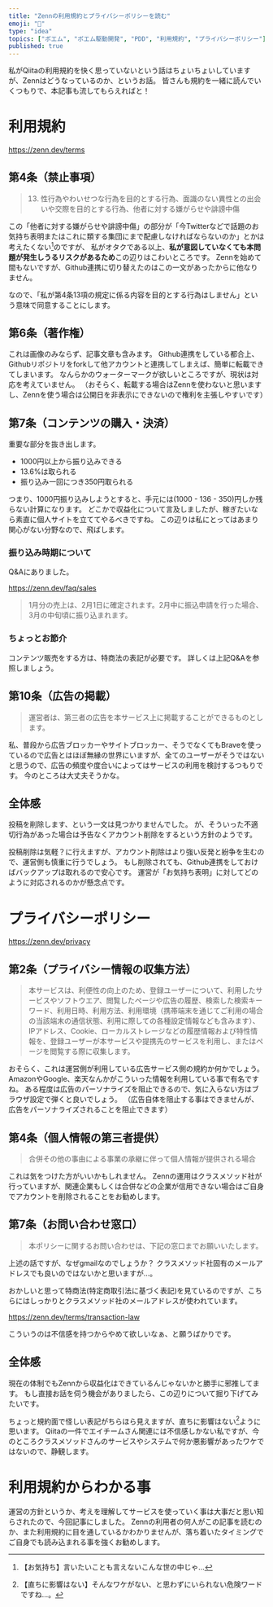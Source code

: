```yaml
---
title: "Zennの利用規約とプライバシーポリシーを読む"
emoji: "👀"
type: "idea"
topics: ["ポエム", "ポエム駆動開発", "PDD", "利用規約", "プライバシーポリシー"]
published: true
---
```

私がQiitaの利用規約を快く思っていないという話はちょいちょいしていますが、Zennはどうなっているのか、というお話。
皆さんも規約を一緒に読んでいくつもりで、本記事も流してもらえればと！

# 利用規約
https://zenn.dev/terms

## 第4条（禁止事項）
> 13. 性行為やわいせつな行為を目的とする行為、面識のない異性との出会いや交際を目的とする行為、他者に対する嫌がらせや誹謗中傷

この「他者に対する嫌がらせや誹謗中傷」の部分が「今Twitterなどで話題のお気持ち表明またはこれに類する集団にまで配慮しなければならないのか」とかは考えたくない[^1]のですが、
私がオタクである以上、**私が意図していなくても本問題が発生しうるリスクがあるため**この辺りはこわいところです。
Zennを始めて間もないですが、Github連携に切り替えたのはこの一文があったからに他なりません。

なので、「私が第4条13項の規定に係る内容を目的とする行為はしません」という意味で同意することにします。

[^1]: 【お気持ち】言いたいことも言えないこんな世の中じゃ…

## 第6条（著作権）
これは画像のみならず、記事文章も含みます。
Github連携をしている都合上、Githubリポジトリをforkして他アカウントと連携してしまえば、簡単に転載できてしまいます。
なんらかのウォーターマークが欲しいところですが、現状は対応を考えていません。
（おそらく、転載する場合はZennを使わないと思いますし、Zennを使う場合は公開日を非表示にできないので権利を主張しやすいです）

## 第7条（コンテンツの購入・決済）
重要な部分を抜き出します。

- 1000円以上から振り込みできる
- 13.6%は取られる
- 振り込み一回につき350円取られる

つまり、1000円振り込みしようとすると、手元には(1000 - 136 - 350)円しか残らない計算になります。
どこかで収益化について言及しましたが、稼ぎたいなら素直に個人サイトを立ててやるべきですね。
この辺りは私にとってはあまり関心がない分野なので、飛ばします。

### 振り込み時期について
Q&Aにありました。

https://zenn.dev/faq/sales

> 1月分の売上は、2月1日に確定されます。2月中に振込申請を行った場合、3月の中旬頃に振り込まれます。

### ちょっとお節介
コンテンツ販売をする方は、特商法の表記が必要です。
詳しくは上記Q&Aを参照しましょう。

## 第10条（広告の掲載）
>運営者は、第三者の広告を本サービス上に掲載することができるものとします。

私、普段から広告ブロッカーやサイトブロッカー、そうでなくてもBraveを使っているので広告とはほぼ無縁の世界にいますが、全てのユーザーがそうではないと思うので、広告の頻度や度合いによってはサービスの利用を検討するつもりです。
今のところは大丈夫そうかな。

## 全体感
投稿を削除します、という一文は見つかりませんでした。
が、そういった不適切行為があった場合は予告なくアカウント削除をするという方針のようです。

投稿削除は気軽？に行えますが、アカウント削除はより強い反発と紛争を生むので、運営側も慎重に行うでしょう。
もし削除されても、Github連携をしておけばバックアップは取れるので安心です。
運営が「お気持ち表明」に対してどのように対応されるのかが懸念点です。

# プライバシーポリシー
https://zenn.dev/privacy

## 第2条（プライバシー情報の収集方法）
> 本サービスは、利便性の向上のため、登録ユーザーについて、利用したサービスやソフトウエア、閲覧したページや広告の履歴、検索した検索キーワード、利用日時、利用方法、利用環境（携帯端末を通じてご利用の場合の当該端末の通信状態、利用に際しての各種設定情報なども含みます）、IPアドレス、Cookie、ローカルストレージなどの履歴情報および特性情報を、登録ユーザーが本サービスや提携先のサービスを利用し、またはページを閲覧する際に収集します。

おそらく、これは運営側が利用している広告サービス側の規約か何かでしょう。
AmazonやGoogle、楽天なんかがこういった情報を利用している事で有名ですね。
ある程度は広告のパーソナライズを阻止できるので、気に入らない方はブラウザ設定で弾くと良いでしょう。
（広告自体を阻止する事はできませんが、広告をパーソナライズされることを阻止できます）

## 第4条（個人情報の第三者提供）
> 合併その他の事由による事業の承継に伴って個人情報が提供される場合

これは気をつけた方がいいかもしれません。
Zennの運用はクラスメソッド社が行っていますが、関連企業もしくは合併などの企業が信用できない場合はご自身でアカウントを削除されることをお勧めします。

## 第7条（お問い合わせ窓口）
> 本ポリシーに関するお問い合わせは、下記の窓口までお願いいたします。

上述の話ですが、なぜgmailなのでしょうか？
クラスメソッド社固有のメールアドレスでも良いのではないかと思いますが…。

おかしいと思って特商法(特定商取引法に基づく表記)を見ているのですが、こちらにはしっかりとクラスメソッド社のメールアドレスが使われています。

https://zenn.dev/terms/transaction-law

こういうのは不信感を持つからやめて欲しいなぁ、と願うばかりです。

## 全体感
現在の体制でもZennから収益化はできているんじゃないかと勝手に邪推してます。
もし直接お話を伺う機会がありましたら、この辺りについて掘り下げてみたいです。

ちょっと規約面で怪しい表記がちらほら見えますが、直ちに影響はない[^2]ように思います。
Qiitaの一件でエイチームさん関連には不信感しかない私ですが、今のところクラスメソッドさんのサービスやシステムで何か悪影響があったワケではないので、静観します。

[^2]: 【直ちに影響はない】そんなワケがない、と思わずにいられない危険ワードですね…。

# 利用規約からわかる事
運営の方針というか、考えを理解してサービスを使っていく事は大事だと思い知らされたので、今回記事にしました。
Zennの利用者の何人がこの記事を読むのか、また利用規約に目を通しているかわかりませんが、落ち着いたタイミングでご自身でも読み込まれる事を強くお勧めします。
